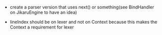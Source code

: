 - create a parser version that uses next() or something(see BindHandler on JikaruEngine to have an idea)

- lineIndex should be on lexer and not on  Context because this makes the Context a requirement for lexer